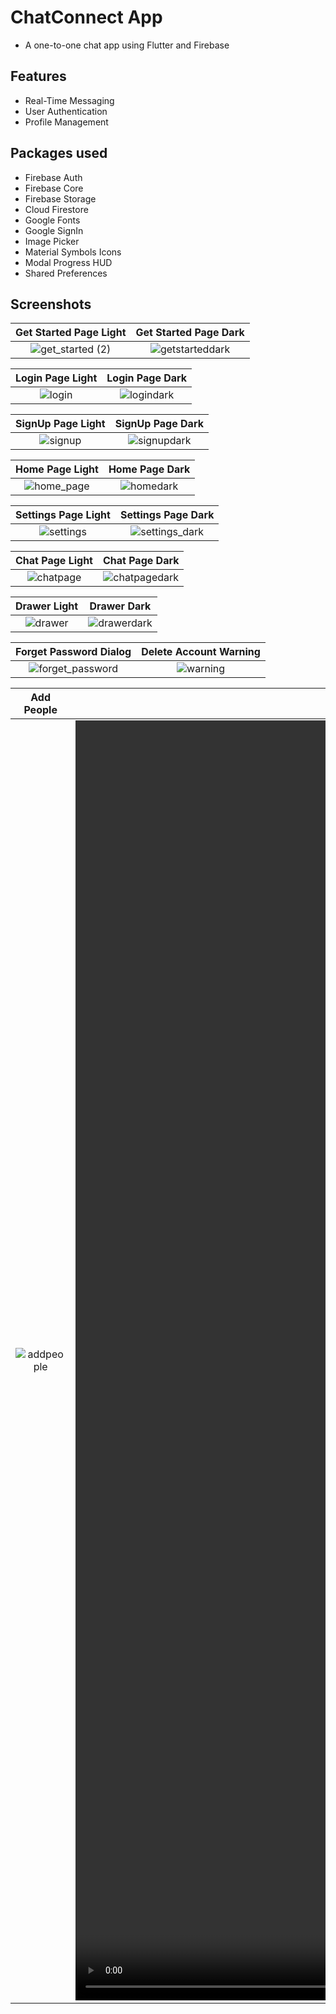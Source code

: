 # ChatConnect App
- A one-to-one chat app using Flutter and Firebase

## Features
- Real-Time Messaging
- User Authentication
- Profile Management

## Packages used
- Firebase Auth
- Firebase Core
- Firebase Storage
- Cloud Firestore
- Google Fonts
- Google SignIn
- Image Picker
- Material Symbols Icons
- Modal Progress HUD
- Shared Preferences

## Screenshots

Get Started Page Light             |  Get Started Page Dark
:-------------------------:|:-------------------------:
![get_started (2)](https://github.com/user-attachments/assets/090c08bf-0c83-430e-a8ba-08d7bc211a9e)  |  ![getstarteddark](https://github.com/user-attachments/assets/fb9817d6-d26b-4829-8d29-cd4668ff28ab)

Login Page Light             |  Login Page Dark
:-------------------------:|:-------------------------:
![login](https://github.com/user-attachments/assets/d8e367ab-0ad1-4641-b62d-345f5c237ae9)  |  ![logindark](https://github.com/user-attachments/assets/a1634118-767a-4757-9551-bc1daaafe100)

SignUp Page Light             |  SignUp Page Dark
:-------------------------:|:-------------------------:
![signup](https://github.com/user-attachments/assets/49aba297-3078-4c77-9d81-bc509b4c1faf)  | ![signupdark](https://github.com/user-attachments/assets/b8417acf-4d0e-4ad5-af30-2cfe19618323)

Home Page Light             |  Home Page Dark
:-------------------------:|:-------------------------:
![home_page](https://github.com/user-attachments/assets/370d5b25-35df-4c84-a0b8-9b32f3adda1a) | ![homedark](https://github.com/user-attachments/assets/52e23e57-3f41-4643-9357-62abae5a8714)

Settings Page Light             |  Settings Page Dark
:-------------------------:|:-------------------------:
![settings](https://github.com/user-attachments/assets/039e4fc1-25e5-4a2c-8892-76cc6a112090) | ![settings_dark](https://github.com/user-attachments/assets/f790284c-4abc-427b-b2a8-97a10641d08d)

Chat Page Light             |  Chat Page Dark
:-------------------------:|:-------------------------:
![chatpage](https://github.com/user-attachments/assets/6629c9f4-3370-4a83-8e2c-37635663ebe1) | ![chatpagedark](https://github.com/user-attachments/assets/1abda631-bb00-44d8-91e0-5f771a358e5d)

Drawer Light             |  Drawer Dark
:-------------------------:|:-------------------------:
![drawer](https://github.com/user-attachments/assets/0b96eb86-a6fd-44b3-9ae1-bedcbdcd58b6) | ![drawerdark](https://github.com/user-attachments/assets/05195387-b8f8-4685-a3e3-5610959fa387)

Forget Password Dialog             |  Delete Account Warning
:-------------------------:|:-------------------------:
![forget_password](https://github.com/user-attachments/assets/5fe111ce-02cb-4e45-abff-90ecc82566d4) | ![warning](https://github.com/user-attachments/assets/56df1a10-dbf8-46cc-982d-a75d879fdc35)


Add People                                                                                      |  Video
:-------------------------:                                                                     | :-------------------------:
![addpeople](https://github.com/user-attachments/assets/2ae16aab-b5ed-4ce8-a117-522a5441e8fe)   | <video src="https://github.com/user-attachments/assets/37304c9f-3c1a-46ab-a02c-6150e51c7181" width="989" height="2048" controls autoplay></video>






















